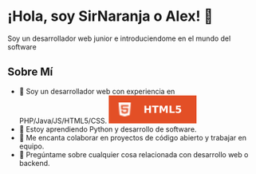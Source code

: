 # ¡Hola, soy SirNaranja o Alex! 👋

Soy un desarrollador web junior e introduciendome en el mundo del software

## Sobre Mí


- 💼 Soy un desarrollador web con experiencia en PHP/Java/JS/HTML5/CSS.
  ![Image text](assets/html5.svg)
- 🌱 Estoy aprendiendo Python y desarrollo de software.
- 👯 Me encanta colaborar en proyectos de código abierto y trabajar en equipo.
- 💬 Pregúntame sobre cualquier cosa relacionada con desarrollo web o backend.
